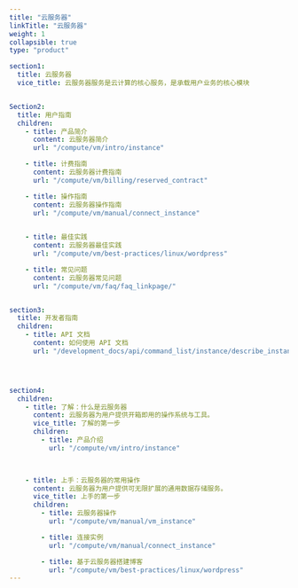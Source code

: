 ```yaml
---
title: "云服务器"
linkTitle: "云服务器"
weight: 1
collapsible: true
type: "product"

section1:
  title: 云服务器
  vice_title: 云服务器服务是云计算的核心服务，是承载用户业务的核心模块


Section2:
  title: 用户指南
  children:
    - title: 产品简介
      content: 云服务器简介
      url: "/compute/vm/intro/instance"

    - title: 计费指南
      content: 云服务器计费指南
      url: "/compute/vm/billing/reserved_contract"

    - title: 操作指南
      content: 云服务器操作指南
      url: "/compute/vm/manual/connect_instance"
    

    - title: 最佳实践
      content: 云服务器最佳实践
      url: "/compute/vm/best-practices/linux/wordpress"

    - title: 常见问题
      content: 云服务器常见问题
      url: "/compute/vm/faq/faq_linkpage/"


section3:
  title: 开发者指南
  children:
    - title: API 文档
      content: 如何使用 API 文档
      url: "/development_docs/api/command_list/instance/describe_instances"




section4:
  children:
    - title: 了解：什么是云服务器
      content: 云服务器为用户提供开箱即用的操作系统与工具。
      vice_title: 了解的第一步
      children:
        - title: 产品介绍
          url: "/compute/vm/intro/instance"

        

    - title: 上手：云服务器的常用操作
      content: 云服务器为用户提供可无限扩展的通用数据存储服务。
      vice_title: 上手的第一步
      children: 
        - title: 云服务器操作
          url: "/compute/vm/manual/vm_instance"

        - title: 连接实例
          url: "/compute/vm/manual/connect_instance"

        - title: 基于云服务器搭建博客
          url: "/compute/vm/best-practices/linux/wordpress"
---
```


<!-- type: "product" 这个参数表明这是一个产品index页面 -->
<!-- section1 为产品index页面 主标题 副标题 video  video_img为视频图片  -->
<!-- section2 为产品index页面 第一个大块的用户文档配置  -->
<!-- section3 为产品index页面 第二个大块的开发者文档配置  -->
<!-- section4 为产品index页面 第三个大块的学习路径配置  -->